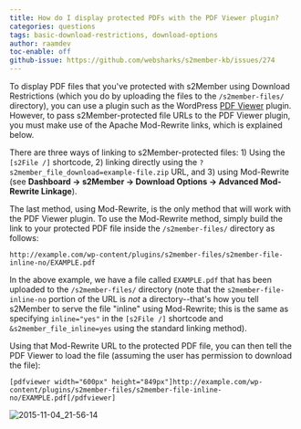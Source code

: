 ```yaml
---
title: How do I display protected PDFs with the PDF Viewer plugin?
categories: questions
tags: basic-download-restrictions, download-options
author: raamdev
toc-enable: off
github-issue: https://github.com/websharks/s2member-kb/issues/274
---
```


To display PDF files that you've protected with s2Member using Download Restrictions (which you do by uploading the files to the `/s2member-files/` directory), you can use a plugin such as the WordPress [PDF Viewer](https://wordpress.org/plugins/pdf-viewer/) plugin. However, to pass s2Member-protected file URLs to the PDF Viewer plugin, you must make use of the Apache Mod-Rewrite links, which is explained below.

There are three ways of linking to s2Member-protected files: 1) Using the `[s2File /]` shortcode, 2) linking directly using the `?s2member_file_download=example-file.zip` URL, and 3) using Mod-Rewrite (see **Dashboard → s2Member → Download Options → Advanced Mod-Rewrite Linkage**).

The last method, using Mod-Rewrite, is the only method that will work with the PDF Viewer plugin. To use the Mod-Rewrite method, simply build the link to your protected PDF file inside the `/s2member-files/` directory as follows:

```
http://example.com/wp-content/plugins/s2member-files/s2member-file-inline-no/EXAMPLE.pdf
```

In the above example, we have a file called `EXAMPLE.pdf` that has been uploaded to the `/s2member-files/` directory (note that the `s2member-file-inline-no` portion of the URL is _not_ a directory--that's how you tell s2Member to serve the file "inline" using Mod-Rewrite; this is the same as specifying `inline="yes"` in the `[s2File /]` shortcode and `&s2member_file_inline=yes` using the standard linking method). 

Using that Mod-Rewrite URL to the protected PDF file, you can then tell the PDF Viewer to load the file (assuming the user has permission to download the file):

```
[pdfviewer width="600px" height="849px"]http://example.com/wp-content/plugins/s2member-files/s2member-file-inline-no/EXAMPLE.pdf[/pdfviewer]
```

![2015-11-04_21-56-14](https://cloud.githubusercontent.com/assets/53005/10958701/e93952aa-833e-11e5-8cdd-1d5b992277c3.png)